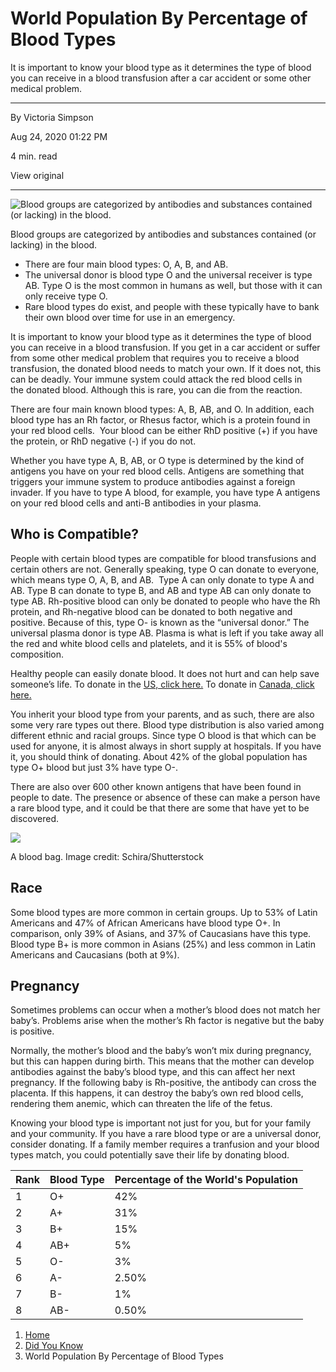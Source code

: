 
# World Population By Percentage of Blood Types

It is important to know your blood type as it determines the type of blood you can receive in a blood transfusion after a car accident or some other medical problem.

---

By Victoria Simpson

Aug 24, 2020 01:22 PM

4 min. read

View original

---

![Blood groups are categorized by antibodies and substances contained (or lacking) in the blood.](https://www.worldatlas.com/r/w1200/upload/58/36/b3/shutterstock-603317201.jpg)

Blood groups are categorized by antibodies and substances contained (or lacking) in the blood.

- There are four main blood types: O, A, B, and AB.
- The universal donor is blood type O and the universal receiver is type AB. Type O is the most common in humans as well, but those with it can only receive type O.
- Rare blood types do exist, and people with these typically have to bank their own blood over time for use in an emergency.

It is important to know your blood type as it determines the type of blood you can receive in a blood transfusion. If you get in a car accident or suffer from some other medical problem that requires you to receive a blood transfusion, the donated blood needs to match your own. If it does not, this can be deadly. Your immune system could attack the red blood cells in the donated blood. Although this is rare, you can die from the reaction.  

There are four main known blood types: A, B, AB, and O. In addition, each blood type has an Rh factor, or Rhesus factor, which is a protein found in your red blood cells.  Your blood can be either RhD positive (+) if you have the protein, or RhD negative (-) if you do not. 

Whether you have type A, B, AB, or O type is determined by the kind of antigens you have on your red blood cells. Antigens are something that triggers your immune system to produce antibodies against a foreign invader. If you have to type A blood, for example, you have type A antigens on your red blood cells and anti-B antibodies in your plasma.  

## **Who is Compatible?**

People with certain blood types are compatible for blood transfusions and certain others are not. Generally speaking, type O can donate to everyone, which means type O, A, B, and AB.  Type A can only donate to type A and AB. Type B can donate to type B, and AB and type AB can only donate to type AB. Rh-positive blood can only be donated to people who have the Rh protein, and Rh-negative blood can be donated to both negative and positive. Because of this, type O- is known as the “universal donor.” The universal plasma donor is type AB. Plasma is what is left if you take away all the red and white blood cells and platelets, and it is 55% of blood's composition.

Healthy people can easily donate blood. It does not hurt and can help save someone’s life. To donate in the [US, click here.](https://www.redcrossblood.org/donate-blood/how-to-donate/eligibility-requirements.html) To donate in [Canada, click here.](https://www.blood.ca/en/blood/donating-blood)

You inherit your blood type from your parents, and as such, there are also some very rare types out there. Blood type distribution is also varied among different ethnic and racial groups. Since type O blood is that which can be used for anyone, it is almost always in short supply at hospitals. If you have it, you should think of donating. About 42% of the global population has type O+ blood but just 3% have type O-. 

There are also over 600 other known antigens that have been found in people to date. The presence or absence of these can make a person have a rare blood type, and it could be that there are some that have yet to be discovered. 

![](https://www.worldatlas.com/r/w768/upload/fd/cd/92/shutterstock-1068308666-1.jpg)

A blood bag. Image credit: Schira/Shutterstock

## **Race**

Some blood types are more common in certain groups. Up to 53% of Latin Americans and 47% of African Americans have blood type O+. In comparison, only 39% of Asians, and 37% of Caucasians have this type. Blood type B+ is more common in Asians (25%) and less common in Latin Americans and Caucasians (both at 9%). 

## **Pregnancy**

Sometimes problems can occur when a mother’s blood does not match her baby’s. Problems arise when the mother’s Rh factor is negative but the baby is positive. 

Normally, the mother’s blood and the baby’s won’t mix during pregnancy, but this can happen during birth. This means that the mother can develop antibodies against the baby’s blood type, and this can affect her next pregnancy. If the following baby is Rh-positive, the antibody can cross the placenta. If this happens, it can destroy the baby’s own red blood cells, rendering them anemic, which can threaten the life of the fetus. 

Knowing your blood type is important not just for you, but for your family and your community. If you have a rare blood type or are a universal donor, consider donating. If a family member requires a tranfusion and your blood types match, you could potentially save their life by donating blood.

|Rank|Blood Type|Percentage of the World's Population|
|---|---|---|
|1|O+|42%|
|2|A+|31%|
|3|B+|15%|
|4|AB+|5%|
|5|O-|3%|
|6|A-|2.50%|
|7|B-|1%|
|8|AB-|0.50%|

1. [Home](https://www.worldatlas.com/)
2. [Did You Know](https://www.worldatlas.com/did-you-know/)
3. World Population By Percentage of Blood Types